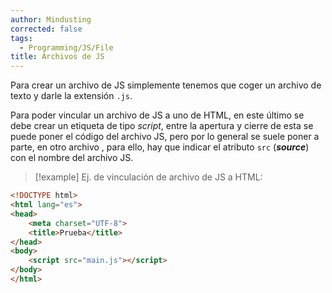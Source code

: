 ```yaml
---
author: Mindusting
corrected: false
tags:
  - Programming/JS/File
title: Archivos de JS
---
```


Para crear un archivo de JS simplemente tenemos que coger un archivo de texto y darle la extensión `.js`.

Para poder vincular un archivo de JS a uno de HTML, en este último se debe crear un etiqueta de tipo *script*, entre la apertura y cierre de esta se puede poner el código del archivo JS, pero por lo general se suele poner a parte, en otro archivo , para ello, hay que indicar el atributo `src` (***source***) con el nombre del archivo JS.

>[!example] Ej. de vinculación de archivo de JS a HTML:
```html
<!DOCTYPE html>
<html lang="es">
<head>
	<meta charset="UTF-8">
	<title>Prueba</title>
</head>
<body>
	<script src="main.js"></script>
</body>
</html>
```
